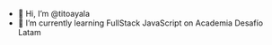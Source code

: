 - 👋 Hi, I’m @titoayala
- 🌱 I’m currently learning FullStack JavaScript on Academia Desafío Latam

<!---
titoayala/titoayala is a ✨ special ✨ repository because its `README.md` (this file) appears on your GitHub profile.
You can click the Preview link to take a look at your changes.
--->
